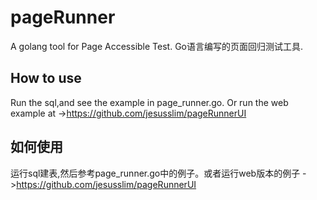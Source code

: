 # pageRunner
A golang tool for Page Accessible Test. Go语言编写的页面回归测试工具.

## How to use
Run the sql,and see the example in page_runner.go. Or run the web example at ->https://github.com/jesusslim/pageRunnerUI

## 如何使用
运行sql建表,然后参考page_runner.go中的例子。或者运行web版本的例子 ->https://github.com/jesusslim/pageRunnerUI
